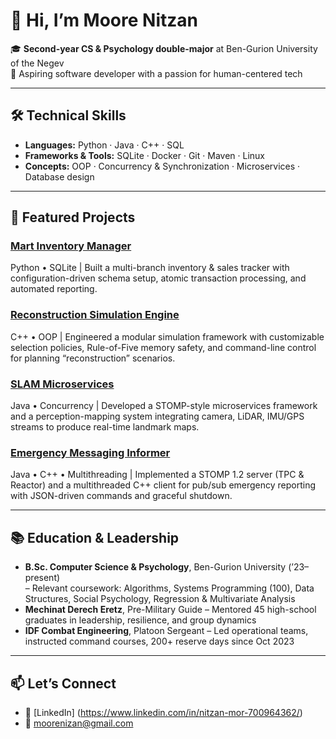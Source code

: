 # 👋 Hi, I’m Moore Nitzan

🎓 **Second-year CS & Psychology double-major** at Ben-Gurion University of the Negev  
💼 Aspiring software developer with a passion for human-centered tech

---

## 🛠️ Technical Skills

- **Languages:** Python · Java · C++ · SQL  
- **Frameworks & Tools:** SQLite · Docker · Git · Maven · Linux 
- **Concepts:** OOP · Concurrency & Synchronization · Microservices · Database design

---

## 🚀 Featured Projects

### [Mart Inventory Manager](https://github.com/mooreni/Mart-Inventory-Manager.git)
Python • SQLite | Built a multi-branch inventory & sales tracker with configuration-driven schema setup, atomic transaction processing, and automated reporting.

### [Reconstruction Simulation Engine](https://github.com/mooreni/Reconstruction-Simulation-Engine.git)  
C++ • OOP | Engineered a modular simulation framework with customizable selection policies, Rule-of-Five memory safety, and command-line control for planning “reconstruction” scenarios.

### [SLAM Microservices](https://github.com/mooreni/GurionRock-SLAM-Microservices.git)  
Java • Concurrency | Developed a STOMP-style microservices framework and a perception-mapping system integrating camera, LiDAR, IMU/GPS streams to produce real-time landmark maps.

### [Emergency Messaging Informer](https://github.com/mooreni/Emergency-Messaging-Informer.git)  
Java • C++ • Multithreading | Implemented a STOMP 1.2 server (TPC & Reactor) and a multithreaded C++ client for pub/sub emergency reporting with JSON-driven commands and graceful shutdown.

---

## 📚 Education & Leadership

- **B.Sc. Computer Science & Psychology**, Ben-Gurion University (’23–present)  
  – Relevant coursework: Algorithms, Systems Programming (100), Data Structures, Social Psychology, Regression & Multivariate Analysis  
- **Mechinat Derech Eretz**, Pre-Military Guide – Mentored 45 high-school graduates in leadership, resilience, and group dynamics  
- **IDF Combat Engineering**, Platoon Sergeant – Led operational teams, instructed command courses, 200+ reserve days since Oct 2023

---

## 📫 Let’s Connect

- 🔗 [LinkedIn] (https://www.linkedin.com/in/nitzan-mor-700964362/)
- 📧 moorenizan@gmail.com
